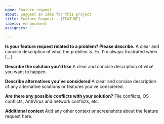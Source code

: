 ```yaml
---
name: Feature request
about: Suggest an idea for this project
title: Feature Request - [FEATURE]
labels: enhancement
assignees: ''

---
```


**Is your feature request related to a problem? Please describe.**
A clear and concise description of what the problem is. Ex. I'm always frustrated when [...]

**Describe the solution you'd like**
A clear and concise description of what you want to happen.

**Describe alternatives you've considered**
A clear and concise description of any alternative solutions or features you've considered.

**Are there any possible conflicts with your solution?**
File conflicts, OS conflicts, AntiVirus and network conflicts, etc.

**Additional context**
Add any other context or screenshots about the feature request here.
